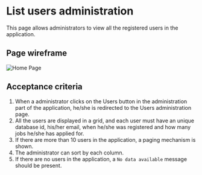 # List users administration

This page allows administrators to view all the registered users in the application.

## Page wireframe

![Home Page](../assets/users-admin.png)

## Acceptance criteria

1. When a administrator clicks on the Users button in the administration part of the application, he/she is redirected to the Users administration page.
1. All the users are displayed in a grid, and each user must have an unique database id, his/her email, when he/she was registered and how many jobs he/she has applied for.
1. If there are more than 10 users in the application, a paging mechanism is shown.
1. The administrator can sort by each column.
1. If there are no users in the application, a `No data available` message should be present.

